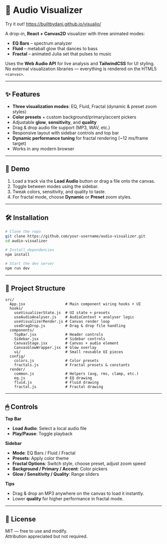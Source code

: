 
# 🎨 Audio Visualizer
Try it out! https://builtbydani.github.io/visualio/

A drop-in, **React + Canvas2D** visualizer with three animated modes:  
- **EQ Bars** – spectrum analyzer  
- **Fluid** – metaball glow that dances to bass  
- **Fractal** – animated Julia set that pulses to music  

Uses the **Web Audio API** for live analysis and **TailwindCSS** for UI styling.  
No external visualization libraries — everything is rendered on the HTML5 `<canvas>`.

---

## ✨ Features
- **Three visualization modes**: EQ, Fluid, Fractal (dynamic & preset zoom styles)
- **Color presets** + custom background/primary/accent pickers
- Adjustable **glow**, **sensitivity**, and **quality**
- Drag & drop audio file support (MP3, WAV, etc.)
- Responsive layout with sidebar controls and top bar
- **Dynamic performance tuning** for fractal rendering (~12 ms/frame target)
- Works in any modern browser

---

## 🚀 Demo
1. Load a track via the **Load Audio** button or drag a file onto the canvas.  
2. Toggle between modes using the sidebar.  
3. Tweak colors, sensitivity, and quality to taste.  
4. For fractal mode, choose **Dynamic** or **Preset** zoom styles.

---

## 🛠 Installation
```bash
# Clone the repo
git clone https://github.com/your-username/audio-visualizer.git
cd audio-visualizer

# Install dependencies
npm install

# Start the dev server
npm run dev
```

---

## 📂 Project Structure
```
src/
  App.jsx                  # Main component wiring hooks + UI
  hooks/
    useVisualizerState.js  # UI state + presets
    useAudioAnalyser.js    # AudioContext + analyser logic
    useVisualizerRender.js # Canvas render loop
    useDragDrop.js         # Drag & drop file handling
  components/
    TopBar.jsx             # Header controls
    Sidebar.jsx            # Sidebar controls
    CanvasStage.jsx        # Canvas + audio element
    CanvasGlowWrapper.jsx  # Glow overlay
    ui/                    # Small reusable UI pieces
  config/
    colors.js              # Color presets
    fractals.js            # Fractal presets & constants
  render/
    common.js              # Helpers (avg, rms, clamp, etc.)
    eq.js                  # EQ drawing
    fluid.js               # Fluid drawing
    fractal.js             # Fractal drawing
```

---

## 🖱 Controls
**Top Bar**
- **Load Audio**: Select a local audio file  
- **Play/Pause**: Toggle playback  

**Sidebar**
- **Mode**: EQ Bars / Fluid / Fractal  
- **Presets**: Apply color theme  
- **Fractal Options**: Switch style, choose preset, adjust zoom speed  
- **Background / Primary / Accent**: Color pickers  
- **Glow / Sensitivity / Quality**: Range sliders  

**Tips**
- Drag & drop an MP3 anywhere on the canvas to load it instantly.
- Lower **quality** for higher performance in fractal mode.

---

## 📜 License
MIT — free to use and modify.  
Attribution appreciated but not required.

